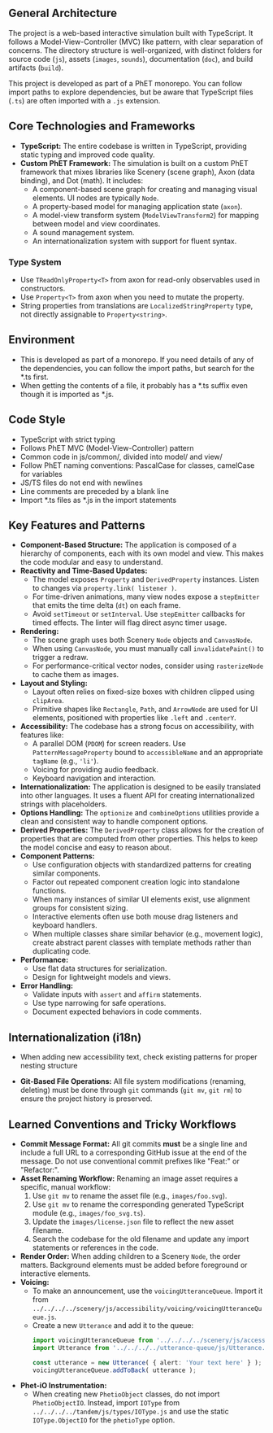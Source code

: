 ## General Architecture

The project is a web-based interactive simulation built with TypeScript. It follows a Model-View-Controller (MVC) like pattern, with clear separation of concerns. The directory structure is well-organized, with distinct folders for source code (`js`), assets (`images`, `sounds`), documentation (`doc`), and build artifacts (`build`).

This project is developed as part of a PhET monorepo. You can follow import paths to explore dependencies, but be aware that TypeScript files (`.ts`) are often imported with a `.js` extension.

## Core Technologies and Frameworks

*   **TypeScript:** The entire codebase is written in TypeScript, providing static typing and improved code quality.
*   **Custom PhET Framework:** The simulation is built on a custom PhET framework that mixes libraries like Scenery (scene graph), Axon (data binding), and Dot (math). It includes:
    *   A component-based scene graph for creating and managing visual elements. UI nodes are typically `Node`.
    *   A property-based model for managing application state (`axon`).
    *   A model-view transform system (`ModelViewTransform2`) for mapping between model and view coordinates.
    *   A sound management system.
    *   An internationalization system with support for fluent syntax.

### Type System
*   Use `TReadOnlyProperty<T>` from axon for read-only observables used in constructors.
*   Use `Property<T>` from axon when you need to mutate the property.
*   String properties from translations are `LocalizedStringProperty` type, not directly assignable to `Property<string>`.


## Environment
- This is developed as part of a monorepo. If you need details of any of the dependencies, you can follow the import paths, but search for the *.ts first.
- When getting the contents of a file, it probably has a *.ts suffix even though it is imported as *.js.

## Code Style
- TypeScript with strict typing
- Follows PhET MVC (Model-View-Controller) pattern
- Common code in js/common/, divided into model/ and view/
- Follow PhET naming conventions: PascalCase for classes, camelCase for variables
- JS/TS files do not end with newlines
- Line comments are preceded by a blank line
- Import *.ts files as *.js in the import statements

## Key Features and Patterns

*   **Component-Based Structure:** The application is composed of a hierarchy of components, each with its own model and view. This makes the code modular and easy to understand.
*   **Reactivity and Time-Based Updates:**
    *   The model exposes `Property` and `DerivedProperty` instances. Listen to changes via `property.link( listener )`.
    *   For time-driven animations, many view nodes expose a `stepEmitter` that emits the time delta (`dt`) on each frame.
    *   Avoid `setTimeout` or `setInterval`. Use `stepEmitter` callbacks for timed effects. The linter will flag direct async timer usage.
*   **Rendering:**
    *   The scene graph uses both Scenery `Node` objects and `CanvasNode`.
    *   When using `CanvasNode`, you must manually call `invalidatePaint()` to trigger a redraw.
    *   For performance-critical vector nodes, consider using `rasterizeNode` to cache them as images.
*   **Layout and Styling:**
    *   Layout often relies on fixed-size boxes with children clipped using `clipArea`.
    *   Primitive shapes like `Rectangle`, `Path`, and `ArrowNode` are used for UI elements, positioned with properties like `.left` and `.centerY`.
*   **Accessibility:** The codebase has a strong focus on accessibility, with features like:
    *   A parallel DOM (`PDOM`) for screen readers. Use `PatternMessageProperty` bound to `accessibleName` and an appropriate `tagName` (e.g., `'li'`).
    *   Voicing for providing audio feedback.
    *   Keyboard navigation and interaction.
*   **Internationalization:** The application is designed to be easily translated into other languages. It uses a fluent API for creating internationalized strings with placeholders.
*   **Options Handling:** The `optionize` and `combineOptions` utilities provide a clean and consistent way to handle component options.
*   **Derived Properties:** The `DerivedProperty` class allows for the creation of properties that are computed from other properties. This helps to keep the model concise and easy to reason about.
*   **Component Patterns:**
    *   Use configuration objects with standardized patterns for creating similar components.
    *   Factor out repeated component creation logic into standalone functions.
    *   When many instances of similar UI elements exist, use alignment groups for consistent sizing.
    *   Interactive elements often use both mouse drag listeners and keyboard handlers.
    *   When multiple classes share similar behavior (e.g., movement logic), create abstract parent classes with template methods rather than duplicating code.
*   **Performance:**
    *   Use flat data structures for serialization.
    *   Design for lightweight models and views.
*   **Error Handling:**
    *   Validate inputs with `assert` and `affirm` statements.
    *   Use type narrowing for safe operations.
    *   Document expected behaviors in code comments.

## Internationalization (i18n)
- When adding new accessibility text, check existing patterns for proper nesting structure

  
* **Git-Based File Operations:** All file system modifications (renaming, deleting) must be done through `git` commands (`git mv`, `git rm`) to ensure the project history is preserved.

## Learned Conventions and Tricky Workflows

*   **Commit Message Format:** All git commits **must** be a single line and include a full URL to a corresponding GitHub issue at the end of the message. Do not use conventional commit prefixes like "Feat:" or "Refactor:". 
*   **Asset Renaming Workflow:** Renaming an image asset requires a specific, manual workflow:
    1.  Use `git mv` to rename the asset file (e.g., `images/foo.svg`).
    2.  Use `git mv` to rename the corresponding generated TypeScript module (e.g., `images/foo_svg.ts`).
    3.  Update the `images/license.json` file to reflect the new asset filename.
    4.  Search the codebase for the old filename and update any import statements or references in the code.
*   **Render Order:** When adding children to a Scenery `Node`, the order matters. Background elements must be added before foreground or interactive elements.
*   **Voicing:**
    *   To make an announcement, use the `voicingUtteranceQueue`. Import it from `../../../../scenery/js/accessibility/voicing/voicingUtteranceQueue.js`.
    *   Create a new `Utterance` and add it to the queue:
        ```typescript
        import voicingUtteranceQueue from '../../../../scenery/js/accessibility/voicing/voicingUtteranceQueue.js';
        import Utterance from '../../../../utterance-queue/js/Utterance.js';

        const utterance = new Utterance( { alert: 'Your text here' } );
        voicingUtteranceQueue.addToBack( utterance );
        ```
*   **Phet-iO Instrumentation:**
    *   When creating new `PhetioObject` classes, do not import `PhetioObjectIO`. Instead, import `IOType` from `../../../../tandem/js/types/IOType.js` and use the static `IOType.ObjectIO` for the `phetioType` option.
